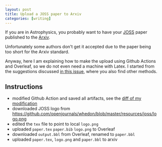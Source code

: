 ```yaml
---
layout: post
title: Upload a JOSS paper to Arxiv
categories: [writing]
---
```


If you are in Astrophysics, you probably want to have your [JOSS](https://joss.theoj.org/) paper published to the [Arxiv](https://arxiv.org/).

Unfortunately some authors don't get it accepted due to the paper being too short for the Arxiv standard.

Anyway, here I am explaining how to make the upload using Github Actions and Overleaf, so we do not even need a machine with Latex.
I started from the suggestions discussed [in this issue](https://github.com/openjournals/joss/issues/132), where you also find other methods.

## Instructions

* modified Github Action and saved all artifacts, see the [diff of my modification](https://github.com/galsci/pysm/commit/9c91011133329877df685e0f293b2f856a74eee8)
* downloaded JOSS logo from <https://github.com/openjournals/whedon/blob/master/resources/joss/logo.png>
* edited the `tex` file to point to local `logo.png`
* uploaded `paper.tex` `paper.bib` `logo.png` to Overleaf
* downloaded `output.bbl` from Overleaf, renamed to `paper.bbl`
* uploaded `paper.tex`, `logo.png` and `paper.bbl` to arxiv
